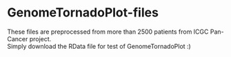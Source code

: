 # GenomeTornadoPlot-files

These files are preprocessed from more than 2500 patients from ICGC Pan-Cancer project.\
Simply download the RData file for test of GenomeTornadoPlot :)
